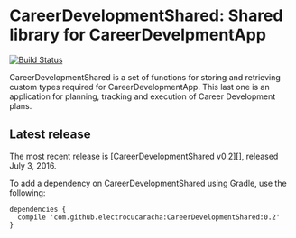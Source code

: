 CareerDevelopmentShared: Shared library for CareerDevelpmentApp
===============================================================

[![Build Status](https://api.travis-ci.org/electrocucaracha/CareerDevelopmentShared.svg?branch=master)](https://api.travis-ci.org/electrocucaracha/CareerDevelopmentShared)

CareerDevelopmentShared is a set of functions for storing and
retrieving custom types required for CareerDevelopmentApp. This last
one is an application for planning, tracking and execution of Career
Development plans.

Latest release
--------------

The most recent release is [CareerDevelopmentShared v0.2][], released July 3, 2016.

To add a dependency on CareerDevelopmentShared using Gradle, use the following:

```
dependencies {
  compile 'com.github.electrocucaracha:CareerDevelopmentShared:0.2'
}
```
